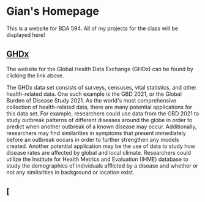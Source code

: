 # Gian's Homepage

This is a website for BDA 594. All of my projects for the class will be displayed here!


## [GHDx](https://ghdx.healthdata.org/)
The website for the Global Health Data Exchange (GHDx) can be found by clicking the link above.

The GHDx data set consists of surveys, censuses, vital statistics, and other health-related data. One such example is the GBD 2021, or the Global Burden of Disease Study 2021. As the world's most comprehensive collection of health-related data, there are many potential applications for this data set. For example, researchers could use data from the GBD 2021 to study outbreak patterns of different diseases around the globe in order to predict when another outbreak of a known disease may occur. Additionally, researchers may find similarities in symptoms that present immediately before an outbreak occurs in order to further strengthen any models created. Another potential application may be the use of data to study how disease rates are affected by global and local climate. Researchers could utilize the Institute for Health Metrics and Evaluation (IHME) database to study the demographics of individuals afflicted by a disease and whether or not any similarities in background or location exist.


## [
